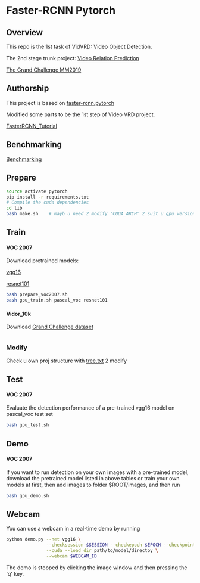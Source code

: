 # Faster-RCNN Pytorch

## Overview

This repo is the 1st task of VidVRD: Video Object Detection.

The 2nd stage trunk project: [Video Relation Prediction](https://github.com/Daviddddl/I3D_pytorch.git)

[The Grand Challenge MM2019](http://lms.comp.nus.edu.sg/research/dataset.html) 

## Authorship

This project is based on [faster-rcnn.pytorch](https://github.com/jwyang/faster-rcnn.pytorch)

Modified some parts to be the 1st step of Video VRD project.

[FasterRCNN_Tutorial](http://www.telesens.co/2018/03/11/object-detection-and-classification-using-r-cnns/)

## Benchmarking
[Benchmarking](https://github.com/jwyang/faster-rcnn.pytorch)

## Prepare
```bash
source activate pytorch
pip install -r requirements.txt
# Compile the cuda dependencies
cd lib
bash make.sh    # mayb u need 2 modify 'CUDA_ARCH' 2 suit u gpu version 

```
## Train
#### VOC 2007
Download pretrained models:

[vgg16](https://drive.google.com/open?id=1Jg2G8LM3NMSZJovioVIynqDKrEBhVGsR)

[resnet101](https://drive.google.com/open?id=1i-o5YeRjiAeQPAR7EbHrnKQjvlu4nZGD)

```bash
bash prepare_voc2007.sh
bash gpu_train.sh pascal_voc resnet101

```

#### Vidor_10k
Download [Grand Challenge dataset](http://lms.comp.nus.edu.sg/research/dataset.html)

```bash

```

### Modify
Check u own proj structure with [tree.txt](tree.txt) 2 modify


## Test
#### VOC 2007
Evaluate the detection performance of a pre-trained vgg16 model on pascal_voc test set

```bash
bash gpu_test.sh
```

## Demo
#### VOC 2007
If you want to run detection on your own images with a pre-trained model, download the pretrained model listed in above tables or train your own models at first, then add images to folder $ROOT/images, and then run
```bash
bash gpu_demo.sh
```

## Webcam
You can use a webcam in a real-time demo by running
```bash
python demo.py --net vgg16 \
               --checksession $SESSION --checkepoch $EPOCH --checkpoint $CHECKPOINT \
               --cuda --load_dir path/to/model/directoy \
               --webcam $WEBCAM_ID
```
The demo is stopped by clicking the image window and then pressing the 'q' key.